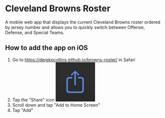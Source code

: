 # Cleveland Browns Roster
A mobile web app that displays the current Cleveland Browns roster ordered by jersey number and allows you to quickly switch between Offense, Defense, and Special Teams.

## How to add the app on iOS

1. Go to https://derekpcollins.github.io/browns-roster/ in Safari
2. Tap the "Share" icon ![Share Icon](/assets/img/screenshots/share-icon.jpg)
3. Scroll down and tap "Add to Home Screen"
4. Tap "Add"
